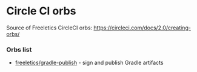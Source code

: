 # Circle CI orbs

Source of Freeletics CircleCI orbs: https://circleci.com/docs/2.0/creating-orbs/


### Orbs list

- [freeletics/gradle-publish](gradle-publish/) - sign and publish Gradle artifacts
